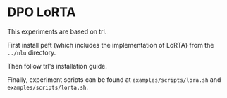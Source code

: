 # DPO LoRTA

This experiments are based on trl.

First install peft (which includes the implementation of LoRTA) from the `../nlu` directory.

Then follow trl's installation guide.

Finally, experiment scripts can be found at `examples/scripts/lora.sh` and `examples/scripts/lorta.sh`.